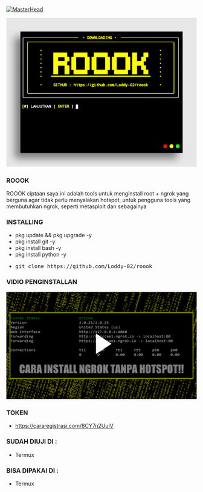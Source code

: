 [![MasterHead](https://1.bp.blogspot.com/-7A4WynwLsMw/XbBpCXG8fHI/AAAAAAAAMt4/uOa1bpLskYgrwGbllhSu2SDj_Mig8SXJQCLcBGAsYHQ/s1600/2000_600px.gif)](https://rishavchanda.io)
<p align="center"><img src="https://github.com/Loddy-02/roook/blob/main/image/20220621_040041.png" alt="error">

### ROOOK

ROOOK ciptaan saya ini adalah tools untuk menginstall root + ngrok yang berguna agar tidak perlu menyalakan hotspot, untuk pengguna tools yang membutuhkan ngrok, seperti metasploit dan sebagainya

### INSTALLING

* pkg update && pkg upgrade -y
* pkg install git -y
* pkg install bash -y
* pkg install python -y
* <pre>git clone https://github.com/Loddy-02/roook</pre>

### VIDIO PENGINSTALLAN
<p align="center"><a href="https://youtu.be/WsXBt5zRypA"><img title="Loddy XP" src="https://github.com/Loddy-02/roook/blob/main/image/20220621_060603.png"></a>
</p>

### TOKEN
* https://cararegistrasi.com/8CY7n2UuIV

### SUDAH DIUJI DI :
* Termux

### BISA DIPAKAI DI :
* Termux
